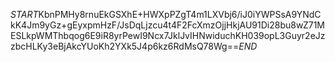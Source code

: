 $START$KbnPMHy8rnuEkGSXhE+HWXpPZgT4m1LXVbj6/iJ0iYWPSsA9YNdCkK4Jm9yGz+gEyxpmHzF/JsDqLjzcu4t4F2FcXmzOjjHkjAU91Di28bu8wZ71MESLkpWMThbqog6E9iR8yrPewI9Ncx7JklJvIHNwiduchKH039opL3Guyr2eJzzbcHLKy3eBjAkcYUoKh2YXk5J4p6kz6RdMsQ78Wg==$END$
